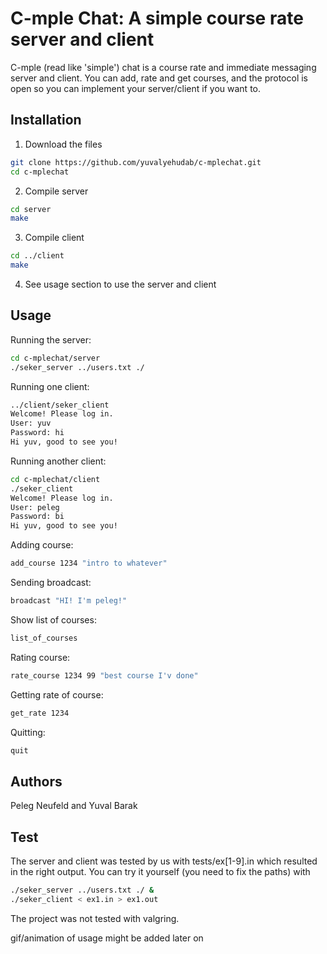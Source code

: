 # C-mple Chat: A simple course rate server and client

C-mple (read like 'simple') chat is a course rate and immediate messaging server and client.
You can add, rate and get courses, and the protocol is open so you can implement your server/client 
if you want to.


## Installation

1. Download the files

```sh
git clone https://github.com/yuvalyehudab/c-mplechat.git
cd c-mplechat
```
2. Compile server

```sh
cd server
make
```
3. Compile client

```sh
cd ../client
make
```

4. See usage section to use the server and client 


## Usage

Running the server:

```sh
cd c-mplechat/server
./seker_server ../users.txt ./
```

Running one client:
```sh
../client/seker_client 
Welcome! Please log in.
User: yuv
Password: hi
Hi yuv, good to see you!
```

Running another client:
```sh
cd c-mplechat/client
./seker_client
Welcome! Please log in.
User: peleg
Password: bi
Hi yuv, good to see you!
```

Adding course:

```sh
add_course 1234 "intro to whatever"
```

Sending broadcast:

```sh
broadcast "HI! I'm peleg!"
```

Show list of courses:

```sh
list_of_courses
```

Rating course:
```sh
rate_course 1234 99 "best course I'v done"
```

Getting rate of course:
```sh
get_rate 1234
```

Quitting:

```sh
quit
```

## Authors

Peleg Neufeld and Yuval Barak

## Test

The server and client was tested by us with tests/ex[1-9].in which resulted in the right output. 
You can try it yourself (you need to fix the paths) with
```sh
./seker_server ../users.txt ./ &
./seker_client < ex1.in > ex1.out
```
The project was not tested with valgring.

gif/animation of usage might be added later on
